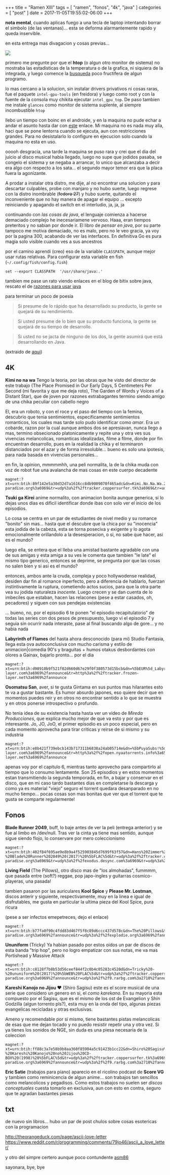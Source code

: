 +++
title      = "Ramen XIII"
tags       = [ "ramen", "fonos", "4k", "java" ]
categories = [ "post" ]
date       = 2017-11-05T19:55:02-06:00
+++

**nota mental**, cuando aplicas fuego a una tecla de laptop intentando borrar el
simbolo (de las ventanas)... esta se deforma alarmantemente rapido y queda inservible.

en esta entrega mas divagacion y cosas previas...

![](/img/better.jpg)

primero me pregunte por que el **htop** (o algun otro monitor de sistema) no
mostraba las estadisticas de la temperatura o de la grafica, ni siquiera de
la integrada, y luego comence la
[busqueda](https://askubuntu.com/questions/387594/how-to-measure-gpu-usage) poco
fructifera de algun programo.

lo mas cercano a la solucion, sin instalar drivers privativos ni cosas raras,
fue el paquete `intel-gpu-tools` (en freidora) y luego como root y con la fuente
de la consola muy chikita ejecutar  `intel_gpu_top`. De paso tambien me instale
`glances` como monitor de sistema suplente, al siempre incombustible `htop`

llebo un tiempo con boinc en el androide, y en la maquina no pude echar a andar
el asunto hasta dar con
[este](https://fedoraproject.org/wiki/Installing_and_running_BOINC_client_in_Fedora_21)
enlace. Mi maquina no es nada muy alla, haci que se pone lentorra cuando se
ejecuta, aun con restricciones grandes. Para no desistalarlo lo configure
en ejecucion solo cuando la maquina no esta en uso.

ooooh desgracia, una tarde la maquina se puso rara y crei que el dia del juicio
al disco musical habia llegado, luego no supe que jodidos pasaba,
se congelo el sistema y se negaba a arrancar, lo unico que alcanzaba a decir era algo con
respecto a los sata... el segundo mayor temor era que la placa fuera la
agonizante.

A prodar a instalar otra distro, me dije, al no encontrar una solucion y para
descartar culpables, probe con manjaro y no hubo suerte, luego regrese con la
distro inombrable (~~fedora 27~~) y hubo suerte, quitando el inconveniente que no
hay manera de apagar el equipo ... excepto reiniciando y apagando el switch en el
interludio, ja, ja, ja

continuando con *las cosas de java*, el lenguaje comienza a hacerse demaciado
complejo he inecesariamene vervoso. Haaa, eran tiempos preteritos y no sabian por
donde ir. El libro de *pensar en java*, por su parte tampoco me motiva
demaciado, no es malo, pero no le veo gracia, ya voy por la pagina 300, acabando
de ver las interfaces. En definitiva Go es pura magia solo visible cuando ves a
sus ancestros

por el camino aprendi (creo) eso de la variable `CLASSPATH`, aunque mejor usar
rutas relativas. Para configurar esta variable en fish (`~/.config/fish/config.fish`)

    set --export CLASSPATH  '/usr/share/java:.'

tambien me pase un rato viendo enlaces en el blog de bitix sobre java, rescato
el de [razones para usar java](https://picodotdev.github.io/blog-bitix/2015/05/10-razones-para-seguir-usando-java/)

para terminar un poco de poesia

> Si presume de lo rápido que ha desarrollado su producto, la gente se quejará de su rendimiento.

> Si usted presume de lo bien que su producto funciona, la gente se quejará de su tiempo de desarrollo.

> Si usted no se jacta de ninguno de los dos, la gente asumirá que está desarrollando en Java.

(extraido de [aqui](https://web.archive.org/web/20070222084110/http://destraynor.com/serendipity/index.php?/archives/102-Programming-Theorems.html))

## 4K

**Kimi no na wa** Tengo la teoria, por las obras que he visto del director de
este trabajo (The Place Promised in Our Early Days, 5 Centimeters Per Second (mi
favorita y que me deja roto), The Garden of Words y Voices of a Distant Star),
que de joven por razones extrabagantes termino siendo amigo de una chika
peculiar con cabello negro

El, era un roboto, y con el roce y el paso del tiempo con la femina, descubrio
que tenia sentimientos, especificamente sentimientos romanticos, los cuales mas
tarde solo pudo identificar como *amar*. Era un cobarde, razon por la cual
aunque ambos dos se apresiavan, nunca llego a mas, termino obsecionado
platonicamente y repite una y otra ves sus vivencias melancolicas, romanticas
idealizadas, filme a filme, donde por fin encuentran desarrollo, pues en la
realidad la chika y el terminaron distanciados por el azar y de forma
irresoluble... bueno es solo una ipotesis, para nada basada en vivencias
personales...

en fin, la opinion, mmmmmhh, una peli normalita, la de la chika muda con voz de
robot fue una avalancha de mas cosas en este cuerpo decadente

    magnet:?xt=urn:btih:89f142e5a30d32d7a1616cc8db9009070f465adc&dn=Kimi.No.Na.Wa.2016.JAPANESE.BluRay.1080p.x264.AAC.5.1.-.Hon3y&tr=udp%3a%2f%2ftracker.leechers-paradise.org%3a6969&tr=udp%3a%2f%2ftracker.coppersurfer.tk%3a6969&tr=udp%3a%2f%2fopen.demonii.com%3a1337&tr=udp%3a%2f%2fexodus.desync.com%3a6969&tr=udp%3a%2f%2fzer0day.ch%3a1337

**Tsuki ga Kirei** anime normalito, con animacion bonita aunque generica, si lo
dejas unos dias es dificil identificar donde ibas con solo ver el inicio de los
episodios.

Lo cosa se centra en un par de estudiantes de nivel medio y su romance "bonito"
sin mas... hasta que el descubre que la chica por su "inocencia" esta jodida de
la cabeza, esta se torna poseciva y exigente y lo agota emocionalmente
orillandolo a la desesperacion, o si, no sabe que hacer, asi es el mundo?

luego ella, se entera que el lleba una amistad bastante agradable con una de sus
amigas y esta amiga a su ves le comenta que tambien "le late" el mismo tipo
generico, entonces se deprime, se pregunta por que las cosas no salen bien y si
asi es el mundo?

entonces, ambos ante la cruda, compleja y poco hollywodense realidad, desiden
dar fin al romance inperfecto, pero a diferencia de hablarlo, fuerzan
instintivamente la ruptura, cometiendo actos sucios, para que la otra parte vea su jodida naturaleza
*inocente*. Luego crecen y se dan cuenta de lo imbeciles que estaban, hacen las
relacones (pese a estar casados, oh, pecadores) y siguen con sus pendejas
existencias

... bueno, no, por el episodio 6 te ponen "el episodio recapitulatorio" de todas
las series con dos pesos de presupuesto, luego vi el episodio 7 y seguia sin
ocurrir nada interaste, pase al final buscando algo de gore... y no habia nada

**Labyrinth of Flames** del hasta ahora desconocido (para mi) Studio Fantasia,
llega esta ova autoconclusiva con mucho carisma y estilo de animacion|comedia
90's y braguitas + humos otakus desbordantes con olores a
Gainax, bajarlo pronto... por el dia

    magnet:?xt=urn:btih:d98910b9f521f02d660d67e29f0f380573d15bcb&dn=%5bEUR%5d_Labyrinth_of_Flames&tr=http%3a%2f%2fnyaa.tracker.wf%3a7777%2fannounce&tr=http%3a%2f%2ftracker.frozen-layer.com%3a6969%2fannounce&tr=http%3a%2f%2ftracker.frozen-layer.net%3a6969%2fannounce

**Osomatsu San**, aver, si te gusta Gintama en sus puntos mas hilarantes esto te
va a gustar bastante. Es humor absurdo japones, eso quiere decir que en momentos
puedes reir y en otros no encontrar sentido a lo que se muestra y en otros
ponerse introspectivo o profundo.

No tenia idea de su existencia hasta hasta ver un video de *Mireda
Producciones*, que explica mucho mejor de que va esto y por que es
interesante. Jo, JO, JoO, el primer episodio es un poco especial, pero en cada
momento aprovecha para tirar criticas y reirse de si mismo y su industria

    magnet:?xt=urn:btih:e8b421f739ebcb143b717311b6838a24ab05714e&dn=%5bPuyaSubs!%5d%20Osomatsu%20san%20%5bBatch%5d&tr=http%3a%2f%2ftracker.frozen-layer.com%3a6969%2fannounce&tr=http%3a%2f%2fopen.nyaatorrents.info%3a6544%2fannounce&tr=http%3a%2f%2ftracker.frozen-layer.net%3a6969%2fannounce

apenas voy por el capitulo 6, mientras tanto aprovecho para compartirlo al
tiempo que lo consumo lentamente. Son 25 episodios y en estos momentos estan
transmitiendo la segunda temporada, en fin, a bajar y conservar en el disco, que
en mi caso tardo bastantes dias en completarse la descarga y como ya es material
"viejo" seguro el torrent quedara desanparado en no mucho tiempo... pocas cosas
son mas bonitas que ver que el torrent que te gusta se comparte regularmente!

## Fonos

**Blade Runner 2049**, buff, lo baje antes de ver la peli (entrega anterior) y
se fue al limbo en /dev/null. Tras ver la cinta ya tiene mas sentido, aunque
sigue siendo flojo, lo conservare por mero coleccionismo

    magnet:?xt=urn:btih:402f84f695ae9e8b9a4f525903845d7699f63f57&dn=Hans%20Zimmer%20%26%20Benjamin%20Wallfisch%20-%20Blade%20Runner%202049%20(2017)%20%5bFLAC%5d&tr=udp%3a%2f%2ftracker.coppersurfer.tk%3a6969&tr=udp%3a%2f%2ftracker.leechers-paradise.org%3a6969&tr=udp%3a%2f%2fexodus.desync.com%3a6969&tr=udp%3a%2f%2fzer0day.ch%3a1337&tr=udp%3a%2f%2fopen.demonii.com%3a1337

**Living Field** (The Pillows), otro disco mas de "los almohadas", fummmm, que
pasada entre (soft?) reggae, pop japo-ingles y guitarras cosmico-playeras, una
pasada!

tambien pasaron por las auriculares **Kool Spice** y **Please Mr. Lostman**,
discos anterir y siguiente, respectivamente, muy en la linea e igual de
disfrutables, me gusta en particular la ultima pieza del Kool Spice, pura ricura

(pese a ser infectos emepetreces, dejo el enlace)

    magnet:?xt=urn:btih:b77fa0f90c4fdd83d467f5f8c89d6ccc437d578c&dn=The%20Pillows&tr=udp%3a%2f%2f9.rarbg.com%3a2710%2fannounce&tr=udp%3a%2f%2ftracker.leechers-paradise.org%3a6969%2fannounce&tr=udp%3a%2f%2fexplodie.org%3a6969%2fannounce&tr=udp%3a%2f%2ftracker.opentrackr.org%3a1337%2fannounce&tr=udp%3a%2f%2ftracker.coppersurfer.tk%3a6969%2fannounce&tr=udp%3a%2f%2ftracker.zer0day.to%3a1337%2fannounce



**Ununiform** (Tricky) Ya habian pasado por estos oidos un par de discos de esta
banda "trip hop", pero no logro empatizar con sus notas, me va mas Portishead y
Massive Attack

    magnet:?xt=urn:btih:c8128f7b8b53d56ceef844f2c0b4c05283c4520d&dn=Tricky%20-%20ununiform%20(2017)%20%5bWEB%20FLAC%5d&tr=udp%3a%2f%2ftracker.coppersurfer.tk%3a6969%2fannounce&tr=udp%3a%2f%2ftracker.opentrackr.org%3a1337%2fannounce&tr=udp%3a%2f%2ftracker.zer0day.to%3a1337%2fannounce&tr=udp%3a%2f%2ftracker.leechers-paradise.org%3a6969%2fannounce&tr=udp%3a%2f%2f9.rarbg.com%3a2710%2fannounce&tr=udp%3a%2f%2fexplodie.org%3a6969%2fannounce

**Kareshi Kanojo no Jijou ♥** (Shiro Sagisu) este es el score musical de una
serie que considero un genero en si, el *como karekano*. En su mayoria esta
compuesto por el Sagisu, que es el mismo de los ost de Evangelion y Shin
Godzilla (algun torrento pls?), esta  muy en la onda del tipo, algunas piezas
evangelicas recicladas y otras exclusivas.

Ameno y recomendable por si mismo, tiene bastantes pistas melancolicas de esas
que me dejan tocado y no puedo resistir repetir una y otra vez. Si ya tienes los
sonidos de NGE, sin duda es una piesa necesaria de la coleccion

    magnet:?xt=urn:btih:ff88c3a7e58b9b8aa360f85904a5c91423b1cc22&dn=Shiro%20Sagisu%20-%20Kareshi%20Kanojo%20no%20Jijou%20CD-BOX%20(1998)%20%5bFLAC%5d&tr=udp%3a%2f%2ftracker.coppersurfer.tk%3a6969%2fannounce&tr=udp%3a%2f%2ftracker.opentrackr.org%3a1337%2fannounce&tr=udp%3a%2f%2ftracker.zer0day.to%3a1337%2fannounce&tr=udp%3a%2f%2ftracker.leechers-paradise.org%3a6969%2fannounce&tr=udp%3a%2f%2f9.rarbg.com%3a2710%2fannounce&tr=udp%3a%2f%2fexplodie.org%3a6969%2fannounce

**Eric Satie** (trabajos para piano) aparecio en el ricolino podcast de **Score
VG** y tambien como reminicencia de algun anime... son trabajos tan sencillos
como melancolicos y pegadisos. Como estos trabajos no suelen ser *discos
conceptuales* cuesta tomarlo en exclusiva, aun con esto en contra, seguro que te
agradan bastantes piesas

## txt

de nuevo sin libros... hubo un par de post chulos sobre cosas esotericas con la
programacion

http://theorangeduck.com/page/ascii-love-letter https://www.reddit.com/r/programming/comments/79jo46/ascii_a_love_letter/

y otro del simpre certero aunque poco contundente [asm86](https://asm86.wordpress.com/2017/10/30/eficiencia-del-software-contra-eficiencia-de-desarrollo/)

sayonara, bye, bye
